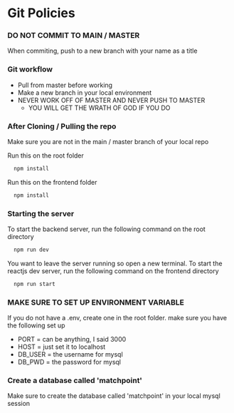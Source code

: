 # Git Policies

### DO NOT COMMIT TO MAIN / MASTER
When commiting, push to a new branch with your name as a title

### Git workflow
- Pull from master before working
- Make a new branch in your local environment
- NEVER WORK OFF OF MASTER AND NEVER PUSH TO MASTER
  - YOU WILL GET THE WRATH OF GOD IF YOU DO

### After Cloning / Pulling the repo
Make sure you are not in the main / master branch of your local repo

Run this on the root folder
```bash
  npm install
```

Run this on the frontend folder
```bash
  npm install
```

### Starting the server
To start the backend server, run the following command on the root directory
```bash
  npm run dev
```

You want to leave the server running so open a new terminal. To start the reactjs dev server, run the following command on the frontend directory
```bash
  npm run start
```

### MAKE SURE TO SET UP ENVIRONMENT VARIABLE
If you do not have a .env, create one in the root folder. 
make sure you have the following set up
- PORT = can be anything, I said 3000
- HOST = just set it to localhost
- DB_USER = the username for mysql
- DB_PWD = the password for mysql

### Create a database called 'matchpoint'
Make sure to create the database called 'matchpoint' in your local mysql session